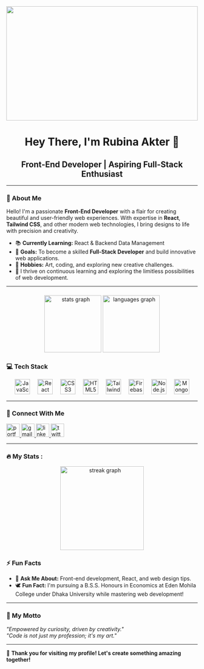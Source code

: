 <div style="width: 100%; height: 300px; overflow: hidden; display: flex; justify-content: center; align-items: center;">
  <img src="https://i.ibb.co/KjCdjBjS/bg.png" style="width: 100%; height: auto; object-fit: cover;" />
</div>

<h1 align="center">Hey There, I'm Rubina Akter 🌟</h1>
<h2 align="center">Front-End Developer | Aspiring Full-Stack Enthusiast</h2>


---

### 🚀 About Me

Hello! I'm a passionate **Front-End Developer** with a flair for creating beautiful and user-friendly web experiences. With expertise in **React**, **Tailwind CSS**, and other modern web technologies, I bring designs to life with precision and creativity.  

- 📚 **Currently Learning:** React & Backend Data Management  
- 🎯 **Goals:** To become a skilled **Full-Stack Developer** and build innovative web applications.  
- 🎨 **Hobbies:** Art, coding, and exploring new creative challenges.  
- 🌱 I thrive on continuous learning and exploring the limitless possibilities of web development.  

---

###

<div align="center">
  <img src="https://github-readme-stats.vercel.app/api?username=rubina02akter&hide_title=false&hide_rank=false&show_icons=true&include_all_commits=true&count_private=true&disable_animations=false&theme=dracula&locale=en&hide_border=false" height="150" alt="stats graph" />
  <img src="https://github-readme-stats.vercel.app/api/top-langs?username=rubina02akter&locale=en&hide_title=false&layout=compact&card_width=320&langs_count=5&theme=dracula&hide_border=false" height="150" alt="languages graph" />
</div>

###


### 💻 Tech Stack

<div align="center">
  <img src="https://cdn.jsdelivr.net/gh/devicons/devicon/icons/javascript/javascript-original.svg" height="40" alt="JavaScript logo" />
  <img width="12" />
  <img src="https://cdn.jsdelivr.net/gh/devicons/devicon/icons/react/react-original.svg" height="40" alt="React logo" />
  <img width="12" />
  <img src="https://cdn.jsdelivr.net/gh/devicons/devicon/icons/css3/css3-original.svg" height="40" alt="CSS3 logo" />
  <img width="12" />
  <img src="https://cdn.jsdelivr.net/gh/devicons/devicon/icons/html5/html5-original.svg" height="40" alt="HTML5 logo" />
  <img width="12" />
  <img src="https://cdn.jsdelivr.net/gh/devicons/devicon/icons/tailwindcss/tailwindcss-original.svg" height="40" alt="Tailwind CSS logo" />
  <img width="12" />
  <img src="https://cdn.jsdelivr.net/gh/devicons/devicon/icons/firebase/firebase-plain.svg" height="40" alt="Firebase logo" />
  <img width="12" />
  <img src="https://cdn.jsdelivr.net/gh/devicons/devicon/icons/nodejs/nodejs-original.svg" height="40" alt="Node.js logo" />
  <img width="12" />
  <img src="https://cdn.jsdelivr.net/gh/devicons/devicon/icons/mongodb/mongodb-original.svg" height="40" alt="MongoDB logo" />
</div>

---

### 🔗 Connect With Me

<div align="left">
  <a href="https://rubina-porfolio-with-react.netlify.app/" target="_blank">
    <img src="https://img.shields.io/static/v1?message=Portfolio&logo=react&label=&color=61DAFB&logoColor=white&labelColor=&style=for-the-badge" height="35" alt="portfolio link" />
  </a>
  <a href="mailto:rubinaakter0108@gmail.com">
    <img src="https://img.shields.io/static/v1?message=Gmail&logo=gmail&label=&color=D14836&logoColor=white&labelColor=&style=for-the-badge" height="35" alt="gmail logo" />
  </a>
  <a href="https://www.linkedin.com/in/rubina-akter-931796338/" target="_blank">
    <img src="https://img.shields.io/static/v1?message=LinkedIn&logo=linkedin&label=&color=0077B5&logoColor=white&labelColor=&style=for-the-badge" height="35" alt="linkedin logo" />
  </a>
  <a href="https://x.com/rubinaakter4321" target="_blank">
    <img src="https://img.shields.io/static/v1?message=Twitter&logo=twitter&label=&color=1DA1F2&logoColor=white&labelColor=&style=for-the-badge" height="35" alt="twitter logo" />
  </a>
</div>

---

### 🔥 My Stats :

<div align="center">
  <img src="https://streak-stats.demolab.com?user=rubina02akter&locale=en&mode=daily&theme=dark&hide_border=false&border_radius=5&order=3" height="220" alt="streak graph" />
</div>


### ⚡ Fun Facts

- 💬 **Ask Me About:** Front-end development, React, and web design tips.  
- 🕊️ **Fun Fact:** I'm pursuing a B.S.S. Honours in Economics at Eden Mohila College under Dhaka University while mastering web development!  

---

### 🌟 My Motto

_"Empowered by curiosity, driven by creativity."_  
_"Code is not just my profession; it's my art."_  

---

🎉 **Thank you for visiting my profile! Let's create something amazing together!**
